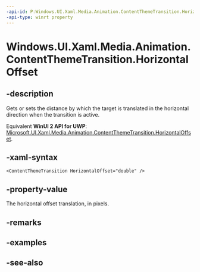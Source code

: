 ```yaml
---
-api-id: P:Windows.UI.Xaml.Media.Animation.ContentThemeTransition.HorizontalOffset
-api-type: winrt property
---
```


<!-- Property syntax
public double HorizontalOffset { get;  set; }
-->

# Windows.UI.Xaml.Media.Animation.ContentThemeTransition.HorizontalOffset

## -description
Gets or sets the distance by which the target is translated in the horizontal direction when the transition is active.

Equivalent **WinUI 2 API for UWP**: [Microsoft.UI.Xaml.Media.Animation.ContentThemeTransition.HorizontalOffset](/windows/winui/api/microsoft.ui.xaml.media.animation.contentthemetransition.horizontaloffset).

## -xaml-syntax
```xaml
<ContentThemeTransition HorizontalOffset="double" />
```


## -property-value
The horizontal offset translation, in pixels.

## -remarks

## -examples

## -see-also
